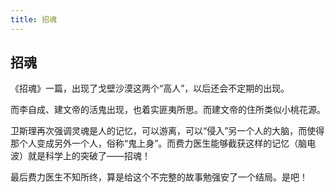 ```yaml
---
title: 招魂
---
```


## 招魂

《招魂》一篇，出现了戈壁沙漠这两个“高人”，以后还会不定期的出现。

而李自成、建文帝的活鬼出现，也着实匪夷所思。而建文帝的住所类似小桃花源。

卫斯理再次强调灵魂是人的记忆，可以游离，可以“侵入”另一个人的大脑，而使得那个人变成另外一个人，俗称“鬼上身”。而费力医生能够截获这样的记忆（脑电波）就是科学上的突破了——招魂！

最后费力医生不知所终，算是给这个不完整的故事勉强安了一个结局。是吧！